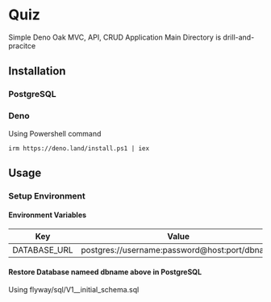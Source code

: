 # Quiz
Simple Deno Oak MVC, API, CRUD Application
Main Directory is drill-and-pracitce
## Installation
### PostgreSQL
### Deno
Using Powershell command
```
irm https://deno.land/install.ps1 | iex
```
## Usage
### Setup Environment
#### Environment Variables
|Key | Value |
|--|--|
|DATABASE_URL|postgres://username:password@host:port/dbname|
#### Restore Database nameed dbname above in PostgreSQL
Using flyway/sql/V1__initial_schema.sql
